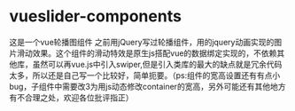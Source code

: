 # vueslider-components
这是一个vue轮播图组件
  之前用jQuery写过轮播组件，用的jquery动画实现的图片滑动效果。这个组件的滑动特效是原生js搭配vue的数据绑定实现的，不依赖其他库，虽然可以再vue.js中引入swiper,但是引入类库的最大的缺点就是冗余代码太多，所以还是自己写一个比较好，简单扼要。（ps:组件的宽高设置还有有点小bug，子组件中需要改3为用js动态修改container的宽高，另外可能还有其他地方有不合理之处，欢迎各位批评指正）

